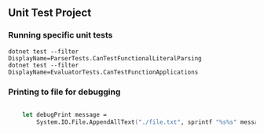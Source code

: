 ## Unit Test Project

### Running specific unit tests

```
dotnet test --filter DisplayName=ParserTests.CanTestFunctionalLiteralParsing
dotnet test --filter DisplayName=EvaluatorTests.CanTestFunctionApplications
```

### Printing to file for debugging

```fsharp

    let debugPrint message =
        System.IO.File.AppendAllText("./file.txt", sprintf "%s%s" message System.Environment.NewLine);

```